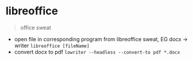 # libreoffice

> office sweat

- open file in corresponding program from libreoffice sweat, EG docx -> writer
`libreoffice [fileName]`
- convert docx to pdf
`lowriter --headless --convert-to pdf *.docx`
